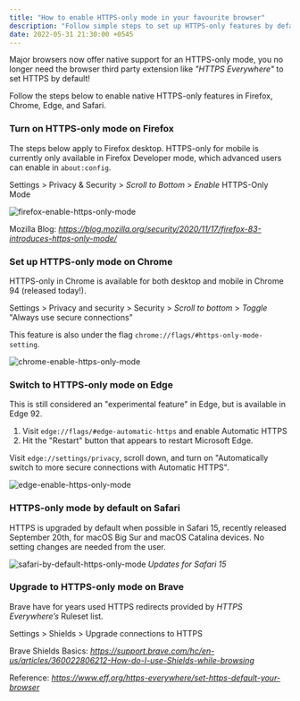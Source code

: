 ```yaml
---
title: "How to enable HTTPS-only mode in your favourite browser"
description: "Follow simple steps to set up HTTPS-only features by default in your browser."
date: 2022-05-31 21:30:00 +0545
---
```


Major browsers now offer native support for an HTTPS-only mode, you no longer need the browser third party extension like _"HTTPS Everywhere"_ to set HTTPS by default!

Follow the steps below to enable native HTTPS-only features in Firefox, Chrome, Edge, and Safari.

### Turn on HTTPS-only mode on Firefox

The steps below apply to Firefox desktop. HTTPS-only for mobile is currently only available in Firefox Developer mode, which advanced users can enable in `about:config`.

Settings > Privacy & Security > _Scroll to Bottom_ > _Enable_ HTTPS-Only Mode

![firefox-enable-https-only-mode](/uploads/20220531-firefox-enable-https-only-mode.gif)

Mozilla Blog: _https://blog.mozilla.org/security/2020/11/17/firefox-83-introduces-https-only-mode/_

### Set up HTTPS-only mode on Chrome

HTTPS-only in Chrome is available for both desktop and mobile in Chrome 94 (released today!).

Settings > Privacy and security > Security > _Scroll to bottom_ > _Toggle_ "Always use secure connections"

This feature is also under the flag `chrome://flags/#https-only-mode-setting`.

![chrome-enable-https-only-mode](/uploads/20220531-chrome-enable-https-only-mode.gif)

### Switch to HTTPS-only mode on Edge

This is still considered an "experimental feature" in Edge, but is available in Edge 92.

1. Visit `edge://flags/#edge-automatic-https` and enable Automatic HTTPS
2. Hit the "Restart" button that appears to restart Microsoft Edge.

Visit `edge://settings/privacy`, scroll down, and turn on "Automatically switch to more secure connections with Automatic HTTPS".

![edge-enable-https-only-mode](/uploads/20220531-edge-enable-https-only-mode.gif)

### HTTPS-only mode by default on Safari

HTTPS is upgraded by default when possible in Safari 15, recently released September 20th, for macOS Big Sur and macOS Catalina devices. No setting changes are needed from the user.

![safari-by-default-https-only-mode](/uploads/20220531-safari-by-default-https-only-mode.png)
_Updates for Safari 15_

### Upgrade to HTTPS-only mode on Brave

Brave have for years used HTTPS redirects provided by _HTTPS Everywhere’s_ Ruleset list.

Settings > Shields > Upgrade connections to HTTPS

Brave Shields Basics: _https://support.brave.com/hc/en-us/articles/360022806212-How-do-I-use-Shields-while-browsing_

Reference: _https://www.eff.org/https-everywhere/set-https-default-your-browser_
